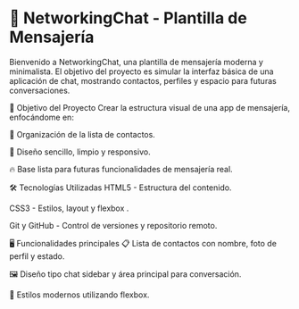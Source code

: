# 💬 NetworkingChat - Plantilla de Mensajería
Bienvenido a NetworkingChat, una plantilla de mensajería moderna y minimalista.
El objetivo del proyecto es simular la interfaz básica de una aplicación de chat, mostrando contactos, perfiles y espacio para futuras conversaciones.


🚀 Objetivo del Proyecto
Crear la estructura visual de una app de mensajería, enfocándome en:

🧩 Organización de la lista de contactos.

🎨 Diseño sencillo, limpio y responsivo.

🔥 Base lista para futuras funcionalidades de mensajería real.

🛠️ Tecnologías Utilizadas
HTML5 - Estructura del contenido.

CSS3 - Estilos, layout y flexbox .

Git y GitHub - Control de versiones y repositorio remoto.

🖥️ Funcionalidades principales
📋 Lista de contactos con nombre, foto de perfil y estado.

🖼️ Diseño tipo chat sidebar y área principal para conversación.

🎯 Estilos modernos utilizando flexbox.
